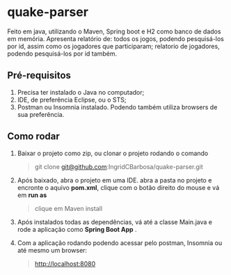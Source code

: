 # quake-parser
Feito em java, utilizando o Maven, Spring boot e H2 como banco de dados em memória. 
Apresenta relatório de: todos os jogos, podendo pesquisá-los por id, assim como os jogadores que participaram; relatorio de jogadores, podendo pesquisá-los por id também.

## Pré-requisitos

 1. Precisa ter instalado o Java no computador;
 2. IDE, de preferência Eclipse, ou o STS;
 3. Postman ou Insomnia instalado. Podendo também utiliza browsers de sua preferência. 

## Como rodar

1. Baixar o projeto como zip, ou clonar o projeto rodando o comando

   > git clone git@github.com:IngridCBarbosa/quake-parser.git
 
2. Após baixado, abra o projeto em uma IDE. abra a pasta no projeto e encronte o aquivo **pom.xml**, clique com o botão direito do mouse e vá em **run as**

   > clique em Maven install
 
3. Após instalados todas as dependências, vá até a classe Main.java e rode a aplicação como **Spring Boot App** .

4. Com a aplicação rodando podendo acessar pelo postman, Insomnia ou até mesmo um browser:
 
   > [http://localhost:8080](http://localhost:8080)
 
 
